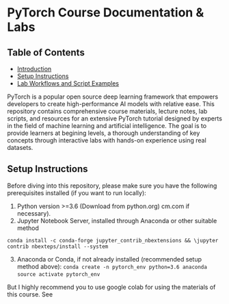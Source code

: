 # PyTorch Course Documentation & Labs

## Table of Contents
- [Introduction](#introduction)
- [Setup Instructions](#setup-instructions)
- [Lab Workflows and Script Examples](#lab-workflows-and-script-examples)

PyTorch is a popular open source deep learning framework that empowers developers to create high-performance AI models with relative ease. This repository contains comprehensive course materials, lecture notes, lab scripts, and resources for an extensive PyTorch tutorial designed by experts in the field of machine learning and
artificial intelligence. The goal is to provide learners at begining levels, a thorough understanding of key concepts through interactive labs with hands-on experience using real datasets.

## Setup Instructions ##
Before diving into this repository, please make sure you have the following prerequisites installed (if you want to run locally):
1. Python version >=3.6 (Download from python.org)
cm.com if necessary).
2. Jupyter Notebook Server, installed through Anaconda or other suitable method

`conda install -c conda-forge jupyter_contrib_nbextensions && \jupyter contrib nbexteps/install --system`

3. Anaconda or Conda, if not already installed (recommended setup method above):    `conda create -n pytorch_env
python=3.6 anaconda`     `source activate pytorch_env`

But I highly recommend you to use google colab for using the materials of this course. See 
